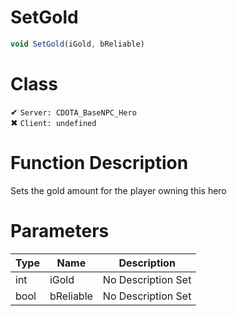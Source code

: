 # SetGold
```js
void SetGold(iGold, bReliable)
```
# Class
✔ `Server: CDOTA_BaseNPC_Hero`  
✖ `Client: undefined`  

# Function Description
Sets the gold amount for the player owning this hero
# Parameters
Type|Name|Description
--|--|--
int|iGold|No Description Set
bool|bReliable|No Description Set
